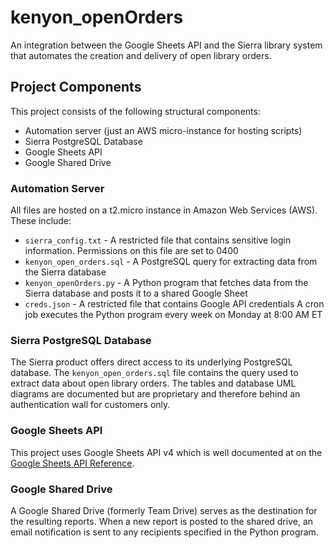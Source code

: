 # kenyon_openOrders
An integration between the Google Sheets API and the Sierra library system that automates the creation and delivery of open library orders.

## Project Components
This project consists of the following structural components:
* Automation server (just an AWS micro-instance for hosting scripts)
* Sierra PostgreSQL Database
* Google Sheets API
* Google Shared Drive

### Automation Server
All files are hosted on a t2.micro instance in Amazon Web Services (AWS). These include:
* `sierra_config.txt` - A restricted file that contains sensitive login information. Permissions on this file are set to 0400
* `kenyon_open_orders.sql` - A PostgreSQL query for extracting data from the Sierra database
* `kenyon_openOrders.py` - A Python program that fetches data from the Sierra database and posts it to a shared Google Sheet
* `creds.json` - A restricted file that contains Google API credentials
A cron job executes the Python program every week on Monday at 8:00 AM ET

### Sierra PostgreSQL Database
The Sierra product offers direct access to its underlying PostgreSQL database. The `kenyon_open_orders.sql` file contains the query used to extract data about open library orders. The tables and database UML diagrams are documented but are proprietary and therefore behind an authentication wall for customers only.

### Google Sheets API
This project uses Google Sheets API v4 which is well documented at on the [Google Sheets API Reference](https://developers.google.com/sheets/api/).

### Google Shared Drive
A Google Shared Drive (formerly Team Drive) serves as the destination for the resulting reports. When a new report is posted to the shared drive, an email notification is sent to any recipients specified in the Python program.
